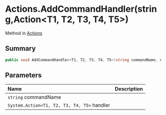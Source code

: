 # Actions.AddCommandHandler(string,Action<T1, T2, T3, T4, T5>)

Method in [Actions](/docs/api/csharp/yarn.unity.actions.md)

## Summary



```csharp
public void AddCommandHandler<T1, T2, T3, T4, T5>(string commandName, Action<T1, T2, T3, T4, T5> handler);
```

## Parameters

|Name|Description|
|:---|:---|
|`string` commandName||
|`System.Action<T1, T2, T3, T4, T5>` handler||

